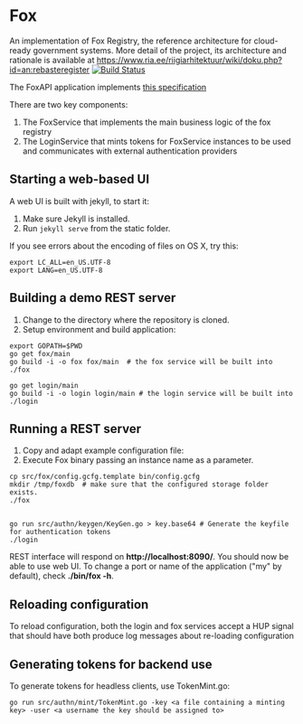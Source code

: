 # Fox
An implementation of Fox Registry, the reference architecture for cloud-ready government systems. More detail of the project, its architecture and rationale is available at https://www.ria.ee/riigiarhitektuur/wiki/doku.php?id=an:rebasteregister [![Build Status](https://travis-ci.org/e-gov/fox.svg?branch=master)](https://travis-ci.org/e-gov/fox)

The FoxAPI application implements [this specification](http://editor.swagger.io/#/?import=https:%2F%2Fraw.githubusercontent.com%2Fe-gov%2Ffox%2Fmaster%2Ftatic%2F_data%2FFoxAPI.yaml)

There are two key components:
 1. The FoxService that implements the main business logic of the fox registry
 2. The LoginService that mints tokens for FoxService instances to be used and communicates with external authentication providers

## Starting a web-based UI

A web UI is built with jekyll, to start it:

1. Make sure Jekyll is installed.
2. Run `jekyll serve` from the static folder.

If you see errors about the encoding of files on OS X, try this:

```
export LC_ALL=en_US.UTF-8
export LANG=en_US.UTF-8
```

## Building a demo REST server

1. Change to the directory where the repository is cloned.
2. Setup environment and build application:

```
export GOPATH=$PWD
go get fox/main
go build -i -o fox fox/main  # the fox service will be built into ./fox

go get login/main
go build -i -o login login/main # the login service will be built into ./login
```

## Running a REST server

1. Copy and adapt example configuration file:
2. Execute Fox binary passing an instance name as a parameter.

```
cp src/fox/config.gcfg.template bin/config.gcfg
mkdir /tmp/foxdb  # make sure that the configured storage folder exists.
./fox


go run src/authn/keygen/KeyGen.go > key.base64 # Generate the keyfile for authentication tokens
./login
```

REST interface will respond on **http://localhost:8090/**. You should now be able to use web UI.
To change a port or name of the application ("my" by default), check **./bin/fox -h**.

## Reloading configuration
To reload configuration, both the login and fox services accept a HUP signal that should have both produce log messages about re-loading configuration

## Generating tokens for backend use
To generate tokens for headless clients, use  TokenMint.go:
```
go run src/authn/mint/TokenMint.go -key <a file containing a minting key> -user <a username the key should be assigned to>
```
